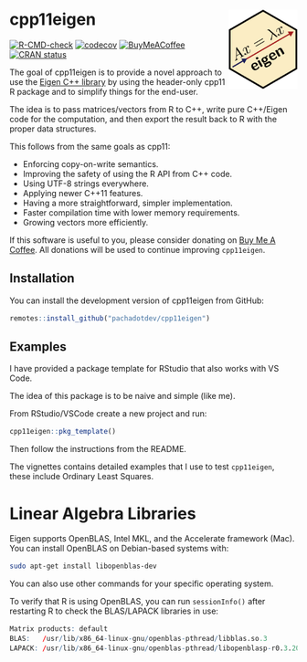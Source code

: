 
<!-- README.md is generated from README.Rmd. Please edit that file -->

# cpp11eigen <img src="man/figures/logo.svg" align="right" height="139" alt="" />

<!-- badges: start -->

[![R-CMD-check](https://github.com/pachadotdev/cpp11eigen/actions/workflows/R-CMD-check.yaml/badge.svg)](https://github.com/pachadotdev/cpp11eigen/actions/workflows/R-CMD-check.yaml)
[![codecov](https://codecov.io/gh/pachadotdev/cpp11eigen/graph/badge.svg?token=F2AaMydPfu)](https://app.codecov.io/gh/pachadotdev/cpp11eigen)
[![BuyMeACoffee](https://raw.githubusercontent.com/pachadotdev/buymeacoffee-badges/main/bmc-donate-white.svg)](https://buymeacoffee.com/pacha)
[![CRAN
status](https://www.r-pkg.org/badges/version/cpp11eigen)](https://CRAN.R-project.org/package=cpp11eigen)
<!-- badges: end -->

The goal of cpp11eigen is to provide a novel approach to use the [Eigen
C++ library](https://eigen.tuxfamily.org/index.php?title=Main_Page) by
using the header-only cpp11 R package and to simplify things for the
end-user.

The idea is to pass matrices/vectors from R to C++, write pure C++/Eigen
code for the computation, and then export the result back to R with the
proper data structures.

This follows from the same goals as cpp11:

  - Enforcing copy-on-write semantics.
  - Improving the safety of using the R API from C++ code.
  - Using UTF-8 strings everywhere.
  - Applying newer C++11 features.
  - Having a more straightforward, simpler implementation.
  - Faster compilation time with lower memory requirements.
  - Growing vectors more efficiently.

If this software is useful to you, please consider donating on [Buy Me A
Coffee](https://buymeacoffee.com/pacha). All donations will be used to
continue improving `cpp11eigen`.

## Installation

You can install the development version of cpp11eigen from GitHub:

``` r
remotes::install_github("pachadotdev/cpp11eigen")
```

## Examples

I have provided a package template for RStudio that also works with VS
Code.

The idea of this package is to be naive and simple (like me).

From RStudio/VSCode create a new project and run:

``` r
cpp11eigen::pkg_template()
```

Then follow the instructions from the README.

The vignettes contains detailed examples that I use to test
`cpp11eigen`, these include Ordinary Least Squares.

# Linear Algebra Libraries

Eigen supports OpenBLAS, Intel MKL, and the Accelerate framework (Mac).
You can install OpenBLAS on Debian-based systems with:

``` sh
sudo apt-get install libopenblas-dev
```

You can also use other commands for your specific operating system.

To verify that R is using OpenBLAS, you can run `sessionInfo()` after
restarting R to check the BLAS/LAPACK libraries in use:

``` r
Matrix products: default
BLAS:   /usr/lib/x86_64-linux-gnu/openblas-pthread/libblas.so.3 
LAPACK: /usr/lib/x86_64-linux-gnu/openblas-pthread/libopenblasp-r0.3.20.so; LAPACK version 3.10.0
```
